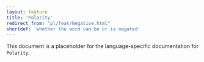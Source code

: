 ```yaml
---
layout: feature
title: 'Polarity'
redirect_from: "pl/feat/Negative.html"
shortdef: 'whether the word can be or is negated'
---
```


This document is a placeholder for the language-specific documentation
for `Polarity`.
